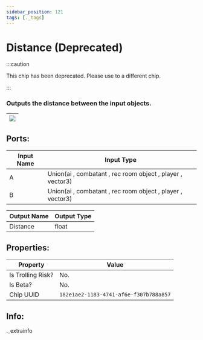 ```yaml
---
sidebar_position: 121
tags: [._tags]
---
```


# Distance (Deprecated)
:::caution

This chip has been deprecated. Please use to a different chip.

:::

### Outputs the distance between the input objects.

| ![](https://images-ext-2.discordapp.net/external/MPmIaQzlEPmgGWlgi-WxBBXt0Bjv_zWPkg1y1f_sy3s/https/www.recroomcircuits.com/image/circuit/absolute-value?width=206&height=108) |
|-----|

## Ports:

| Input Name | Input Type |
|-----------|-----------|
| A | Union(ai , combatant , rec room object , player , vector3) |
| B | Union(ai , combatant , rec room object , player , vector3) |

| Output Name | Output Type |
|-----------|-----------|
| Distance | float |

## Properties:

| Property  | Value |
|-------------------|-----------|
| Is Trolling Risk? | No. |
| Is Beta? | No. |
| Chip UUID | `182e1ae2-1183-4741-af6e-f307b788a857` |

## Info:
._extrainfo